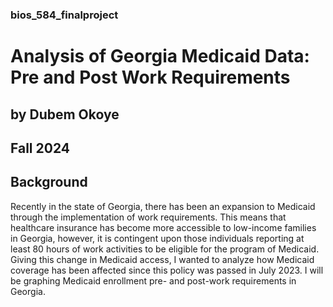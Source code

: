 ### bios_584_finalproject
# Analysis of Georgia Medicaid Data: Pre and Post Work Requirements
## by Dubem Okoye
## Fall 2024

## Background

Recently in the state of Georgia, there has been an expansion to Medicaid through the implementation of work requirements. This means that healthcare insurance has become more accessible to low-income families in Georgia, however, it is contingent upon those individuals reporting at least 80 hours of work activities to be eligible for the program of Medicaid. Giving this change in Medicaid access, I wanted to analyze how Medicaid coverage has been affected since this policy was passed in July 2023. I will be graphing Medicaid enrollment pre- and post-work requirements in Georgia.
